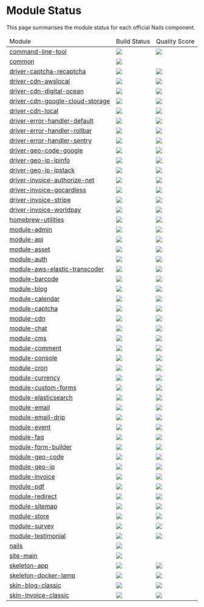 # Module Status

This page summarises the module status for each official Nails component.

<table>
    <thead>
        <tr>
            <td>Module</td>
            <td>Build Status</td>
            <td>Quality Score</td>
        </tr>
    </thead>
    <tbody>
        <tr>
            <td>
                <a href="https://github.com/nails/command-line-tool">command-line-tool</a>
            </td>
            <td>
                <a href="https://circleci.com/gh/nails/command-line-tool"><img src="https://img.shields.io/circleci/project/github/nails/command-line-tool.svg"></a>
            </td>
            <td>
                <a href="https://scrutinizer-ci.com/g/nails/command-line-tool"><img src="https://scrutinizer-ci.com/g/nails/command-line-tool/badges/quality-score.png"></a>
            </td>
        </tr>
        <tr>
            <td>
                <a href="https://github.com/nails/common">common</a>
            </td>
            <td>
                <a href="https://circleci.com/gh/nails/common"><img src="https://img.shields.io/circleci/project/github/nails/common.svg"></a>
            </td>
            <td>
                <a href="https://scrutinizer-ci.com/g/nails/common"><imghttps://scrutinizer-ci.com/g/nails/common/common/quality-score.png src=""></a>
            </td>
        </tr>
        <tr>
            <td>
                <a href="https://github.com/nails/driver-captcha-recaptcha">driver-captcha-recaptcha</a>
            </td>
            <td>
                <a href="https://circleci.com/gh/nails/driver-captcha-recaptcha"><img src="https://img.shields.io/circleci/project/github/nails/driver-captcha-recaptcha.svg"></a>
            </td>
            <td>
                <a href="https://scrutinizer-ci.com/g/nails/driver-captcha-recaptcha"><img src="https://scrutinizer-ci.com/g/nails/driver-captcha-recaptcha/badges/quality-score.png"></a>
            </td>
        </tr>
        <tr>
            <td>
                <a href="https://github.com/nails/driver-cdn-awslocal">driver-cdn-awslocal</a>
            </td>
            <td>
                <a href="https://circleci.com/gh/nails/driver-cdn-awslocal"><img src="https://img.shields.io/circleci/project/github/nails/driver-cdn-awslocal.svg"></a>
            </td>
            <td>
                <a href="https://scrutinizer-ci.com/g/nails/driver-cdn-awslocal"><img src="https://scrutinizer-ci.com/g/nails/driver-cdn-awslocal/badges/quality-score.png"></a>
            </td>
        </tr>
        <tr>
            <td>
                <a href="https://github.com/nails/driver-cdn-digital-ocean">driver-cdn-digital-ocean</a>
            </td>
            <td>
                <a href="https://circleci.com/gh/nails/driver-cdn-digital-ocean"><img src="https://img.shields.io/circleci/project/github/nails/driver-cdn-digital-ocean.svg"></a>
            </td>
            <td>
                <a href="https://scrutinizer-ci.com/g/nails/driver-cdn-digital-ocean"><img src="https://scrutinizer-ci.com/g/nails/driver-cdn-digital-ocean/badges/quality-score.png"></a>
            </td>
        </tr>
        <tr>
            <td>
                <a href="https://github.com/nails/driver-cdn-google-cloud-storage">driver-cdn-google-cloud-storage</a>
            </td>
            <td>
                <a href="https://circleci.com/gh/nails/driver-cdn-google-cloud-storage"><img src="https://img.shields.io/circleci/project/github/nails/driver-cdn-google-cloud-storage.svg"></a>
            </td>
            <td>
                <a href="https://scrutinizer-ci.com/g/nails/driver-cdn-google-cloud-storage"><img src="https://scrutinizer-ci.com/g/nails/driver-cdn-google-cloud-storage/badges/quality-score.png"></a>
            </td>
        </tr>
        <tr>
            <td>
                <a href="https://github.com/nails/driver-cdn-local">driver-cdn-local</a>
            </td>
            <td>
                <a href="https://circleci.com/gh/nails/driver-cdn-local"><img src="https://img.shields.io/circleci/project/github/nails/driver-cdn-local.svg"></a>
            </td>
            <td>
                <a href="https://scrutinizer-ci.com/g/nails/driver-cdn-local"><img src="https://scrutinizer-ci.com/g/nails/driver-cdn-local/badges/quality-score.png"></a>
            </td>
        </tr>
        <tr>
            <td>
                <a href="https://github.com/nails/driver-error-handler-default">driver-error-handler-default</a>
            </td>
            <td>
                <a href="https://circleci.com/gh/nails/driver-error-handler-default"><img src="https://img.shields.io/circleci/project/github/nails/driver-error-handler-default.svg"></a>
            </td>
            <td>
                <a href="https://scrutinizer-ci.com/g/nails/driver-error-handler-default"><img src="https://scrutinizer-ci.com/g/nails/driver-error-handler-default/badges/quality-score.png"></a>
            </td>
        </tr>
        <tr>
            <td>
                <a href="https://github.com/nails/driver-error-handler-rollbar">driver-error-handler-rollbar</a>
            </td>
            <td>
                <a href="https://circleci.com/gh/nails/driver-error-handler-rollbar"><img src="https://img.shields.io/circleci/project/github/nails/driver-error-handler-rollbar.svg"></a>
            </td>
            <td>
                <a href="https://scrutinizer-ci.com/g/nails/driver-error-handler-rollbar"><img src="https://scrutinizer-ci.com/g/nails/driver-error-handler-rollbar/badges/quality-score.png"></a>
            </td>
        </tr>
        <tr>
            <td>
                <a href="https://github.com/nails/driver-error-handler-sentry">driver-error-handler-sentry</a>
            </td>
            <td>
                <a href="https://circleci.com/gh/nails/driver-error-handler-sentry"><img src="https://img.shields.io/circleci/project/github/nails/driver-error-handler-sentry.svg"></a>
            </td>
            <td>
                <a href="https://scrutinizer-ci.com/g/nails/driver-error-handler-sentry"><img src="https://scrutinizer-ci.com/g/nails/driver-error-handler-sentry/badges/quality-score.png"></a>
            </td>
        </tr>
        <tr>
            <td>
                <a href="https://github.com/nails/driver-geo-code-google">driver-geo-code-google</a>
            </td>
            <td>
                <a href="https://circleci.com/gh/nails/driver-geo-code-google"><img src="https://img.shields.io/circleci/project/github/nails/driver-geo-code-google.svg"></a>
            </td>
            <td>
                <a href="https://scrutinizer-ci.com/g/nails/driver-geo-code-google"><img src="https://scrutinizer-ci.com/g/nails/driver-geo-code-google/badges/quality-score.png"></a>
            </td>
        </tr>
        <tr>
            <td>
                <a href="https://github.com/nails/driver-geo-ip-ipinfo">driver-geo-ip-ipinfo</a>
            </td>
            <td>
                <a href="https://circleci.com/gh/nails/driver-geo-ip-ipinfo"><img src="https://img.shields.io/circleci/project/github/nails/driver-geo-ip-ipinfo.svg"></a>
            </td>
            <td>
                <a href="https://scrutinizer-ci.com/g/nails/driver-geo-ip-ipinfo"><img src="https://scrutinizer-ci.com/g/nails/driver-geo-ip-ipinfo/badges/quality-score.png"></a>
            </td>
        </tr>
        <tr>
            <td>
                <a href="https://github.com/nails/driver-geo-ip-ipstack">driver-geo-ip-ipstack</a>
            </td>
            <td>
                <a href="https://circleci.com/gh/nails/driver-geo-ip-ipstack"><img src="https://img.shields.io/circleci/project/github/nails/driver-geo-ip-ipstack.svg"></a>
            </td>
            <td>
                <a href="https://scrutinizer-ci.com/g/nails/driver-geo-ip-ipstack"><img src="https://scrutinizer-ci.com/g/nails/driver-geo-ip-ipstack/badges/quality-score.png"></a>
            </td>
        </tr>
        <tr>
            <td>
                <a href="https://github.com/nails/driver-invoice-authorize-net">driver-invoice-authorize-net</a>
            </td>
            <td>
                <a href="https://circleci.com/gh/nails/driver-invoice-authorize-net"><img src="https://img.shields.io/circleci/project/github/nails/driver-invoice-authorize-net.svg"></a>
            </td>
            <td>
                <a href="https://scrutinizer-ci.com/g/nails/driver-invoice-authorize-net"><img src="https://scrutinizer-ci.com/g/nails/driver-invoice-authorize-net/badges/quality-score.png"></a>
            </td>
        </tr>
        <tr>
            <td>
                <a href="https://github.com/nails/driver-invoice-gocardless">driver-invoice-gocardless</a>
            </td>
            <td>
                <a href="https://circleci.com/gh/nails/driver-invoice-gocardless"><img src="https://img.shields.io/circleci/project/github/nails/driver-invoice-gocardless.svg"></a>
            </td>
            <td>
                <a href="https://scrutinizer-ci.com/g/nails/driver-invoice-gocardless"><img src="https://scrutinizer-ci.com/g/nails/driver-invoice-gocardless/badges/quality-score.png"></a>
            </td>
        </tr>
        <tr>
            <td>
                <a href="https://github.com/nails/driver-invoice-stripe">driver-invoice-stripe</a>
            </td>
            <td>
                <a href="https://circleci.com/gh/nails/driver-invoice-stripe"><img src="https://img.shields.io/circleci/project/github/nails/driver-invoice-stripe.svg"></a>
            </td>
            <td>
                <a href="https://scrutinizer-ci.com/g/nails/driver-invoice-stripe"><img src="https://scrutinizer-ci.com/g/nails/driver-invoice-stripe/badges/quality-score.png"></a>
            </td>
        </tr>
        <tr>
            <td>
                <a href="https://github.com/nails/driver-invoice-worldpay">driver-invoice-worldpay</a>
            </td>
            <td>
                <a href="https://circleci.com/gh/nails/driver-invoice-worldpay"><img src="https://img.shields.io/circleci/project/github/nails/driver-invoice-worldpay.svg"></a>
            </td>
            <td>
                <a href="https://scrutinizer-ci.com/g/nails/driver-invoice-worldpay"><img src="https://scrutinizer-ci.com/g/nails/driver-invoice-worldpay/badges/quality-score.png"></a>
            </td>
        </tr>
        <tr>
            <td>
                <a href="https://github.com/nails/homebrew-utilities">homebrew-utilities</a>
            </td>
            <td>
                <a href="https://circleci.com/gh/nails/homebrew-utilities"><img src="https://img.shields.io/circleci/project/github/nails/homebrew-utilities.svg"></a>
            </td>
            <td>
                <a href="https://scrutinizer-ci.com/g/nails/homebrew-utilities"><img src="https://scrutinizer-ci.com/g/nails/homebrew-utilities/badges/quality-score.png"></a>
            </td>
        </tr>
        <tr>
            <td>
                <a href="https://github.com/nails/module-admin">module-admin</a>
            </td>
            <td>
                <a href="https://circleci.com/gh/nails/module-admin"><img src="https://img.shields.io/circleci/project/github/nails/module-admin.svg"></a>
            </td>
            <td>
                <a href="https://scrutinizer-ci.com/g/nails/module-admin"><img src="https://scrutinizer-ci.com/g/nails/module-admin/badges/quality-score.png"></a>
            </td>
        </tr>
        <tr>
            <td>
                <a href="https://github.com/nails/module-api">module-api</a>
            </td>
            <td>
                <a href="https://circleci.com/gh/nails/module-api"><img src="https://img.shields.io/circleci/project/github/nails/module-api.svg"></a>
            </td>
            <td>
                <a href="https://scrutinizer-ci.com/g/nails/module-api"><img src="https://scrutinizer-ci.com/g/nails/module-api/badges/quality-score.png"></a>
            </td>
        </tr>
        <tr>
            <td>
                <a href="https://github.com/nails/module-asset">module-asset</a>
            </td>
            <td>
                <a href="https://circleci.com/gh/nails/module-asset"><img src="https://img.shields.io/circleci/project/github/nails/module-asset.svg"></a>
            </td>
            <td>
                <a href="https://scrutinizer-ci.com/g/nails/module-asset"><img src="https://scrutinizer-ci.com/g/nails/module-asset/badges/quality-score.png"></a>
            </td>
        </tr>
        <tr>
            <td>
                <a href="https://github.com/nails/module-auth">module-auth</a>
            </td>
            <td>
                <a href="https://circleci.com/gh/nails/module-auth"><img src="https://img.shields.io/circleci/project/github/nails/module-auth.svg"></a>
            </td>
            <td>
                <a href="https://scrutinizer-ci.com/g/nails/module-auth"><img src=https://scrutinizer-ci.com/g/nails/module-auth/badges/quality-score.png""></a>
            </td>
        </tr>
        <tr>
            <td>
                <a href="https://github.com/nails/module-aws-elastic-transcoder">module-aws-elastic-transcoder</a>
            </td>
            <td>
                <a href="https://circleci.com/gh/nails/module-aws-elastic-transcoder"><img src="https://img.shields.io/circleci/project/github/nails/module-aws-elastic-transcoder.svg"></a>
            </td>
            <td>
                <a href="https://scrutinizer-ci.com/g/nails/module-aws-elastic-transcoder"><img src="https://scrutinizer-ci.com/g/nails/module-aws-elastic-transcoder/badges/quality-score.png"></a>
            </td>
        </tr>
        <tr>
            <td>
                <a href="https://github.com/nails/module-barcode">module-barcode</a>
            </td>
            <td>
                <a href="https://circleci.com/gh/nails/module-barcode"><img src="https://img.shields.io/circleci/project/github/nails/module-barcode.svg"></a>
            </td>
            <td>
                <a href="https://scrutinizer-ci.com/g/nails/module-barcode"><img src="https://scrutinizer-ci.com/g/nails/module-barcode/badges/quality-score.png"></a>
            </td>
        </tr>
        <tr>
            <td>
                <a href="https://github.com/nails/module-blog">module-blog</a>
            </td>
            <td>
                <a href="https://circleci.com/gh/nails/module-blog"><img src="https://img.shields.io/circleci/project/github/nails/module-blog.svg"></a>
            </td>
            <td>
                <a href="https://scrutinizer-ci.com/g/nails/module-blog"><img src=https://scrutinizer-ci.com/g/nails/module-blog/badges/quality-score.png""></a>
            </td>
        </tr>
        <tr>
            <td>
                <a href="https://github.com/nails/module-calendar">module-calendar</a>
            </td>
            <td>
                <a href="https://circleci.com/gh/nails/module-calendar"><img src="https://img.shields.io/circleci/project/github/nails/module-calendar.svg"></a>
            </td>
            <td>
                <a href="https://scrutinizer-ci.com/g/nails/module-calendar"><img src="https://scrutinizer-ci.com/g/nails/module-calendar/badges/quality-score.png"></a>
            </td>
        </tr>
        <tr>
            <td>
                <a href="https://github.com/nails/module-captcha">module-captcha</a>
            </td>
            <td>
                <a href="https://circleci.com/gh/nails/module-captcha"><img src="https://img.shields.io/circleci/project/github/nails/module-captcha.svg"></a>
            </td>
            <td>
                <a href="https://scrutinizer-ci.com/g/nails/module-captcha"><img src="https://scrutinizer-ci.com/g/nails/module-captcha/badges/quality-score.png"></a>
            </td>
        </tr>
        <tr>
            <td>
                <a href="https://github.com/nails/module-cdn">module-cdn</a>
            </td>
            <td>
                <a href="https://circleci.com/gh/nails/module-cdn"><img src="https://img.shields.io/circleci/project/github/nails/module-cdn.svg"></a>
            </td>
            <td>
                <a href="https://scrutinizer-ci.com/g/nails/module-cdn"><img src="https://scrutinizer-ci.com/g/nails/module-cdn/badges/quality-score.png"></a>
            </td>
        </tr>
        <tr>
            <td>
                <a href="https://github.com/nails/module-chat">module-chat</a>
            </td>
            <td>
                <a href="https://circleci.com/gh/nails/module-chat"><img src="https://img.shields.io/circleci/project/github/nails/module-chat.svg"></a>
            </td>
            <td>
                <a href="https://scrutinizer-ci.com/g/nails/module-chat"><img src=https://scrutinizer-ci.com/g/nails/module-chat/badges/quality-score.png""></a>
            </td>
        </tr>
        <tr>
            <td>
                <a href="https://github.com/nails/module-cms">module-cms</a>
            </td>
            <td>
                <a href="https://circleci.com/gh/nails/module-cms"><img src="https://img.shields.io/circleci/project/github/nails/module-cms.svg"></a>
            </td>
            <td>
                <a href="https://scrutinizer-ci.com/g/nails/module-cms"><img src="https://scrutinizer-ci.com/g/nails/module-cms/badges/quality-score.png"></a>
            </td>
        </tr>
        <tr>
            <td>
                <a href="https://github.com/nails/module-comment">module-comment</a>
            </td>
            <td>
                <a href="https://circleci.com/gh/nails/module-comment"><img src="https://img.shields.io/circleci/project/github/nails/module-comment.svg"></a>
            </td>
            <td>
                <a href="https://scrutinizer-ci.com/g/nails/module-comment"><img src="https://scrutinizer-ci.com/g/nails/module-comment/badges/quality-score.png"></a>
            </td>
        </tr>
        <tr>
            <td>
                <a href="https://github.com/nails/module-console">module-console</a>
            </td>
            <td>
                <a href="https://circleci.com/gh/nails/module-console"><img src="https://img.shields.io/circleci/project/github/nails/module-console.svg"></a>
            </td>
            <td>
                <a href="https://scrutinizer-ci.com/g/nails/module-console"><img src="https://scrutinizer-ci.com/g/nails/module-console/badges/quality-score.png"></a>
            </td>
        </tr>
        <tr>
            <td>
                <a href="https://github.com/nails/module-cron">module-cron</a>
            </td>
            <td>
                <a href="https://circleci.com/gh/nails/module-cron"><img src="https://img.shields.io/circleci/project/github/nails/module-cron.svg"></a>
            </td>
            <td>
                <a href="https://scrutinizer-ci.com/g/nails/module-cron"><img src=https://scrutinizer-ci.com/g/nails/module-cron/badges/quality-score.png""></a>
            </td>
        </tr>
        <tr>
            <td>
                <a href="https://github.com/nails/module-currency">module-currency</a>
            </td>
            <td>
                <a href="https://circleci.com/gh/nails/module-currency"><img src="https://img.shields.io/circleci/project/github/nails/module-currency.svg"></a>
            </td>
            <td>
                <a href="https://scrutinizer-ci.com/g/nails/module-currency"><img src="https://scrutinizer-ci.com/g/nails/module-currency/badges/quality-score.png"></a>
            </td>
        </tr>
        <tr>
            <td>
                <a href="https://github.com/nails/module-custom-forms">module-custom-forms</a>
            </td>
            <td>
                <a href="https://circleci.com/gh/nails/module-custom-forms"><img src="https://img.shields.io/circleci/project/github/nails/module-custom-forms.svg"></a>
            </td>
            <td>
                <a href="https://scrutinizer-ci.com/g/nails/module-custom-forms"><img src="https://scrutinizer-ci.com/g/nails/module-custom-forms/badges/quality-score.png"></a>
            </td>
        </tr>
        <tr>
            <td>
                <a href="https://github.com/nails/module-elasticsearch">module-elasticsearch</a>
            </td>
            <td>
                <a href="https://circleci.com/gh/nails/module-elasticsearch"><img src="https://img.shields.io/circleci/project/github/nails/module-elasticsearch.svg"></a>
            </td>
            <td>
                <a href="https://scrutinizer-ci.com/g/nails/module-elasticsearch"><img src="https://scrutinizer-ci.com/g/nails/module-elasticsearch/badges/quality-score.png"></a>
            </td>
        </tr>
        <tr>
            <td>
                <a href="https://github.com/nails/module-email">module-email</a>
            </td>
            <td>
                <a href="https://circleci.com/gh/nails/module-email"><img src="https://img.shields.io/circleci/project/github/nails/module-email.svg"></a>
            </td>
            <td>
                <a href="https://scrutinizer-ci.com/g/nails/module-email"><img src="https://scrutinizer-ci.com/g/nails/module-email/badges/quality-score.png"></a>
            </td>
        </tr>
        <tr>
            <td>
                <a href="https://github.com/nails/module-email-drip">module-email-drip</a>
            </td>
            <td>
                <a href="https://circleci.com/gh/nails/module-email-drip"><img src="https://img.shields.io/circleci/project/github/nails/module-email-drip.svg"></a>
            </td>
            <td>
                <a href="https://scrutinizer-ci.com/g/nails/module-email-drip"><img src="https://scrutinizer-ci.com/g/nails/module-email-drip/badges/quality-score.png"></a>
            </td>
        </tr>
        <tr>
            <td>
                <a href="https://github.com/nails/module-event">module-event</a>
            </td>
            <td>
                <a href="https://circleci.com/gh/nails/module-event"><img src="https://img.shields.io/circleci/project/github/nails/module-event.svg"></a>
            </td>
            <td>
                <a href="https://scrutinizer-ci.com/g/nails/module-event"><img src="https://scrutinizer-ci.com/g/nails/module-event/badges/quality-score.png"></a>
            </td>
        </tr>
        <tr>
            <td>
                <a href="https://github.com/nails/module-faq">module-faq</a>
            </td>
            <td>
                <a href="https://circleci.com/gh/nails/module-faq"><img src="https://img.shields.io/circleci/project/github/nails/module-faq.svg"></a>
            </td>
            <td>
                <a href="https://scrutinizer-ci.com/g/nails/module-faq"><img src="https://scrutinizer-ci.com/g/nails/module-faq/badges/quality-score.png"></a>
            </td>
        </tr>
        <tr>
            <td>
                <a href="https://github.com/nails/module-form-builder">module-form-builder</a>
            </td>
            <td>
                <a href="https://circleci.com/gh/nails/module-form-builder"><img src="https://img.shields.io/circleci/project/github/nails/module-form-builder.svg"></a>
            </td>
            <td>
                <a href="https://scrutinizer-ci.com/g/nails/module-form-builder"><img src="https://scrutinizer-ci.com/g/nails/module-form-builder/badges/quality-score.png"></a>
            </td>
        </tr>
        <tr>
            <td>
                <a href="https://github.com/nails/module-geo-code">module-geo-code</a>
            </td>
            <td>
                <a href="https://circleci.com/gh/nails/module-geo-code"><img src="https://img.shields.io/circleci/project/github/nails/module-geo-code.svg"></a>
            </td>
            <td>
                <a href="https://scrutinizer-ci.com/g/nails/module-geo-code"><img src="https://scrutinizer-ci.com/g/nails/module-geo-code/badges/quality-score.png"></a>
            </td>
        </tr>
        <tr>
            <td>
                <a href="https://github.com/nails/module-geo-ip">module-geo-ip</a>
            </td>
            <td>
                <a href="https://circleci.com/gh/nails/module-geo-ip"><img src="https://img.shields.io/circleci/project/github/nails/module-geo-ip.svg"></a>
            </td>
            <td>
                <a href="https://scrutinizer-ci.com/g/nails/module-geo-ip"><img src="https://scrutinizer-ci.com/g/nails/module-geo-ip/badges/quality-score.png"></a>
            </td>
        </tr>
        <tr>
            <td>
                <a href="https://github.com/nails/module-invoice">module-invoice</a>
            </td>
            <td>
                <a href="https://circleci.com/gh/nails/module-invoice"><img src="https://img.shields.io/circleci/project/github/nails/module-invoice.svg"></a>
            </td>
            <td>
                <a href="https://scrutinizer-ci.com/g/nails/module-invoice"><img src="https://scrutinizer-ci.com/g/nails/module-invoice/badges/quality-score.png"></a>
            </td>
        </tr>
        <tr>
            <td>
                <a href="https://github.com/nails/module-pdf">module-pdf</a>
            </td>
            <td>
                <a href="https://circleci.com/gh/nails/module-pdf"><img src="https://img.shields.io/circleci/project/github/nails/module-pdf.svg"></a>
            </td>
            <td>
                <a href="https://scrutinizer-ci.com/g/nails/module-pdf"><img src="https://scrutinizer-ci.com/g/nails/module-pdf/badges/quality-score.png"></a>
            </td>
        </tr>
        <tr>
            <td>
                <a href="https://github.com/nails/module-redirect">module-redirect</a>
            </td>
            <td>
                <a href="https://circleci.com/gh/nails/module-redirect"><img src="https://img.shields.io/circleci/project/github/nails/module-redirect.svg"></a>
            </td>
            <td>
                <a href="https://scrutinizer-ci.com/g/nails/module-redirect"><img src="https://scrutinizer-ci.com/g/nails/module-redirect/badges/quality-score.png"></a>
            </td>
        </tr>
        <tr>
            <td>
                <a href="https://github.com/nails/module-sitemap">module-sitemap</a>
            </td>
            <td>
                <a href="https://circleci.com/gh/nails/module-sitemap"><img src="https://img.shields.io/circleci/project/github/nails/module-sitemap.svg"></a>
            </td>
            <td>
                <a href="https://scrutinizer-ci.com/g/nails/module-sitemap"><img src="https://scrutinizer-ci.com/g/nails/module-sitemap/badges/quality-score.png"></a>
            </td>
        </tr>
        <tr>
            <td>
                <a href="https://github.com/nails/module-store">module-store</a>
            </td>
            <td>
                <a href="https://circleci.com/gh/nails/module-store"><img src="https://img.shields.io/circleci/project/github/nails/module-store.svg"></a>
            </td>
            <td>
                <a href="https://scrutinizer-ci.com/g/nails/module-store"><img src="https://scrutinizer-ci.com/g/nails/module-store/badges/quality-score.png"></a>
            </td>
        </tr>
        <tr>
            <td>
                <a href="https://github.com/nails/module-survey">module-survey</a>
            </td>
            <td>
                <a href="https://circleci.com/gh/nails/module-survey"><img src="https://img.shields.io/circleci/project/github/nails/module-survey.svg"></a>
            </td>
            <td>
                <a href="https://scrutinizer-ci.com/g/nails/module-survey"><img src="https://scrutinizer-ci.com/g/nails/module-survey/badges/quality-score.png"></a>
            </td>
        </tr>
        <tr>
            <td>
                <a href="https://github.com/nails/module-testimonial">module-testimonial</a>
            </td>
            <td>
                <a href="https://circleci.com/gh/nails/module-testimonial"><img src="https://img.shields.io/circleci/project/github/nails/module-testimonial.svg"></a>
            </td>
            <td>
                <a href="https://scrutinizer-ci.com/g/nails/module-testimonial"><img src="https://scrutinizer-ci.com/g/nails/module-testimonial/badges/quality-score.png"></a>
            </td>
        </tr>
        <tr>
            <td>
                <a href="https://github.com/nails/nails">nails</a>
            </td>
            <td>
                <a href="https://circleci.com/gh/nails/nails"><img src="https://img.shields.io/circleci/project/github/nails/nails.svg"></a>
            </td>
            <td>
                <a href="https://scrutinizer-ci.com/g/nails/nails"><imhttps://scrutinizer-ci.com/g/nails/common/nails/quality-score.pngg src=""></a>
            </td>
        </tr>
        <tr>
            <td>
                <a href="https://github.com/nails/site-main">site-main</a>
            </td>
            <td>
                <a href="https://circleci.com/gh/nails/site-main"><img src="https://img.shields.io/circleci/project/github/nails/site-main.svg"></a>
            </td>
            <td>
                <a href="https://scrutinizer-ci.com/g/nails/site-main"><img srhttps://scrutinizer-ci.com/g/nails/site-main/badges/quality-score.pngc=""></a>
            </td>
        </tr>
        <tr>
            <td>
                <a href="https://github.com/nails/skeleton-app">skeleton-app</a>
            </td>
            <td>
                <a href="https://circleci.com/gh/nails/skeleton-app"><img src="https://img.shields.io/circleci/project/github/nails/skeleton-app.svg"></a>
            </td>
            <td>
                <a href="https://scrutinizer-ci.com/g/nails/skeleton-app"><img src="https://scrutinizer-ci.com/g/nails/skeleton-app/badges/quality-score.png"></a>
            </td>
        </tr>
        <tr>
            <td>
                <a href="https://github.com/nails/skeleton-docker-lamp">skeleton-docker-lamp</a>
            </td>
            <td>
                <a href="https://circleci.com/gh/nails/skeleton-docker-lamp"><img src="https://img.shields.io/circleci/project/github/nails/skeleton-docker-lamp.svg"></a>
            </td>
            <td>
                <a href="https://scrutinizer-ci.com/g/nails/skeleton-docker-lamp"><img src="https://scrutinizer-ci.com/g/nails/skeleton-docker-lamp/badges/quality-score.png"></a>
            </td>
        </tr>
        <tr>
            <td>
                <a href="https://github.com/nails/skin-blog-classic">skin-blog-classic</a>
            </td>
            <td>
                <a href="https://circleci.com/gh/nails/skin-blog-classic"><img src="https://img.shields.io/circleci/project/github/nails/skin-blog-classic.svg"></a>
            </td>
            <td>
                <a href="https://scrutinizer-ci.com/g/nails/skin-blog-classic"><img src="https://scrutinizer-ci.com/g/nails/skin-blog-classic/badges/quality-score.png"></a>
            </td>
        </tr>
        <tr>
            <td>
                <a href="https://github.com/nails/skin-invoice-classic">skin-invoice-classic</a>
            </td>
            <td>
                <a href="https://circleci.com/gh/nails/skin-invoice-classic"><img src="https://img.shields.io/circleci/project/github/nails/skin-invoice-classic.svg"></a>
            </td>
            <td>
                <a href="https://scrutinizer-ci.com/g/nails/skin-invoice-classic"><img src="https://scrutinizer-ci.com/g/nails/skin-invoice-classic/badges/quality-score.png"></a>
            </td>
        </tr>
    </tbody>
</table>
